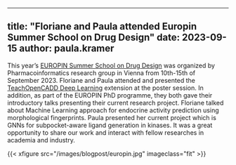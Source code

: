 
---
title: "Floriane and Paula attended Europin Summer School on Drug Design"
date: 2023-09-15
author: paula.kramer
---
This year’s [EUROPIN Summer School on Drug Design](https://pharminfo.univie.ac.at/summerschool/2023/) was organized by Pharmacoinformatics research group in Vienna from 10th-15th of September 2023. Floriane and Paula attended and presented the [TeachOpenCADD Deep Learning](https://projects.volkamerlab.org/teachopencadd/) extension at the poster session. In addition, as part of the EUROPIN PhD programme, they both gave their introductory talks presenting their current research project. Floriane talked about Machine Learning approach for endocrine activity prediction using morphological fingerprints. Paula presented her current project which is GNNs for subpocket-aware ligand generation in kinases. It was a great opportunity to share our work and interact with fellow researches in academia and industry. 

{{< xfigure src="/images/blogpost/europin.jpg" imageclass="fit" >}}
